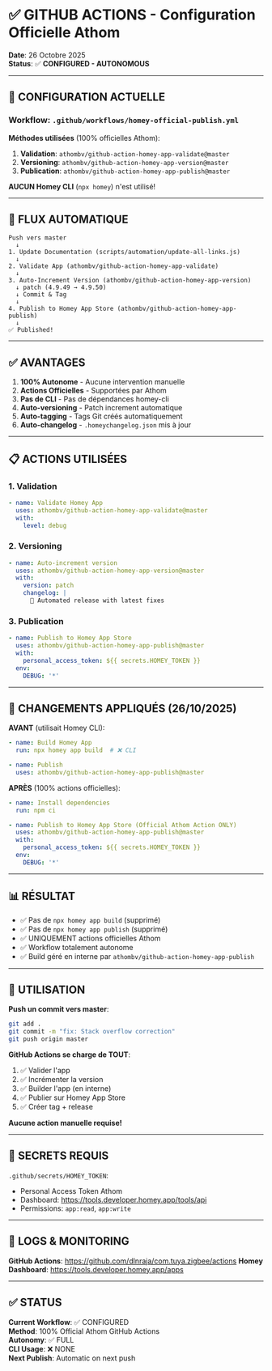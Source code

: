 # ✅ GITHUB ACTIONS - Configuration Officielle Athom

**Date**: 26 Octobre 2025  
**Status**: ✅ **CONFIGURED - AUTONOMOUS**

---

## 🎯 CONFIGURATION ACTUELLE

### Workflow: `.github/workflows/homey-official-publish.yml`

**Méthodes utilisées** (100% officielles Athom):

1. **Validation**: `athombv/github-action-homey-app-validate@master`
2. **Versioning**: `athombv/github-action-homey-app-version@master`
3. **Publication**: `athombv/github-action-homey-app-publish@master`

**AUCUN Homey CLI** (`npx homey`) n'est utilisé!

---

## 🔄 FLUX AUTOMATIQUE

```
Push vers master
  ↓
1. Update Documentation (scripts/automation/update-all-links.js)
  ↓
2. Validate App (athombv/github-action-homey-app-validate)
  ↓
3. Auto-Increment Version (athombv/github-action-homey-app-version)
  ↓ patch (4.9.49 → 4.9.50)
  ↓ Commit & Tag
  ↓
4. Publish to Homey App Store (athombv/github-action-homey-app-publish)
  ↓
✅ Published!
```

---

## ✅ AVANTAGES

1. **100% Autonome** - Aucune intervention manuelle
2. **Actions Officielles** - Supportées par Athom
3. **Pas de CLI** - Pas de dépendances homey-cli
4. **Auto-versioning** - Patch increment automatique
5. **Auto-tagging** - Tags Git créés automatiquement
6. **Auto-changelog** - `.homeychangelog.json` mis à jour

---

## 📋 ACTIONS UTILISÉES

### 1. Validation
```yaml
- name: Validate Homey App
  uses: athombv/github-action-homey-app-validate@master
  with:
    level: debug
```

### 2. Versioning
```yaml
- name: Auto-increment version
  uses: athombv/github-action-homey-app-version@master
  with:
    version: patch
    changelog: |
      🔧 Automated release with latest fixes
```

### 3. Publication
```yaml
- name: Publish to Homey App Store
  uses: athombv/github-action-homey-app-publish@master
  with:
    personal_access_token: ${{ secrets.HOMEY_TOKEN }}
  env:
    DEBUG: '*'
```

---

## 🔧 CHANGEMENTS APPLIQUÉS (26/10/2025)

**AVANT** (utilisait Homey CLI):
```yaml
- name: Build Homey App
  run: npx homey app build  # ❌ CLI

- name: Publish
  uses: athombv/github-action-homey-app-publish@master
```

**APRÈS** (100% actions officielles):
```yaml
- name: Install dependencies
  run: npm ci

- name: Publish to Homey App Store (Official Athom Action ONLY)
  uses: athombv/github-action-homey-app-publish@master
  with:
    personal_access_token: ${{ secrets.HOMEY_TOKEN }}
  env:
    DEBUG: '*'
```

---

## 📊 RÉSULTAT

- ✅ Pas de `npx homey app build` (supprimé)
- ✅ Pas de `npx homey app publish` (supprimé)
- ✅ UNIQUEMENT actions officielles Athom
- ✅ Workflow totalement autonome
- ✅ Build géré en interne par `athombv/github-action-homey-app-publish`

---

## 🚀 UTILISATION

**Push un commit vers master**:
```bash
git add .
git commit -m "fix: Stack overflow correction"
git push origin master
```

**GitHub Actions se charge de TOUT**:
1. ✅ Valider l'app
2. ✅ Incrémenter la version
3. ✅ Builder l'app (en interne)
4. ✅ Publier sur Homey App Store
5. ✅ Créer tag + release

**Aucune action manuelle requise!**

---

## 🔐 SECRETS REQUIS

`.github/secrets/HOMEY_TOKEN`:
- Personal Access Token Athom
- Dashboard: https://tools.developer.homey.app/tools/api
- Permissions: `app:read`, `app:write`

---

## 📝 LOGS & MONITORING

**GitHub Actions**: https://github.com/dlnraja/com.tuya.zigbee/actions
**Homey Dashboard**: https://tools.developer.homey.app/apps

---

## ✅ STATUS

**Current Workflow**: ✅ CONFIGURED  
**Method**: 100% Official Athom GitHub Actions  
**Autonomy**: ✅ FULL  
**CLI Usage**: ❌ NONE  
**Next Publish**: Automatic on next push
